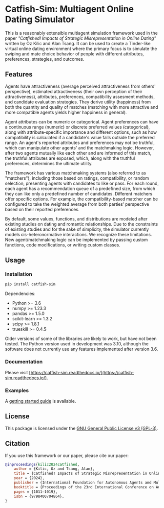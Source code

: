 # Catfish-Sim: Multiagent Online Dating Simulator

This is a reasonably extensible multiagent simulation framework used in the paper _"Catfished! Impacts of Strategic Misrepresentation in Online Dating"_ written by Oz Kilic and Alan Tsang. It can be used to create a Tinder-like virtual online dating environment where the primary focus is to simulate the swiping and mate choice behavior of people with different attributes, preferences, strategies, and outcomes.

## Features

Agents have attractiveness (average perceived attractiveness from others' perspective), estimated attractiveness (their own perception of their attractiveness), attributes, preferences, compatibility assesment methods, and candidate evaluation strategies. They derive utility (happiness) from both the quantity and quality of matches (matching with more attractive and more compatible agents yields higher happiness in general). 

Agent attributes can be numeric or categorical. Agent preferences can have a continuous range (numeric) or discrete preferred values (categorical), along with attribute-specific importance and different options, such as how compatibility is calculated if a candidate's value falls outside the preferred range. An agent's reported attributes and preferences may not be truthful, which can manipulate other agents' and the matchmaking logic. However, after two agents mutually like each other and are informed of this match, the truthful attributes are exposed, which, along with the truthful preferences, determines the ultimate utility.

The framework has various matchmaking systems (also referred to as "matchers"), including those based on ratings, compatibility, or random selection, presenting agents with candidates to like or pass. For each round, each agent has a recommendation queue of a predefined size, from which they can like only a predefined number of candidates. Different matchers offer specific options. For example, the compatibility-based matcher can be configured to take the weighted average from both parties' perspective based on their reported preferences.

By default, some values, functions, and distributions are modeled after existing studies on dating and romantic relationships. Due to the constraints of existing studies and for the sake of simplicity, the simulator currently models cis-heteronormative interactions. We recognize these limitations. New agent/matchmaking logic can be implemented by passing custom functions, code modifications, or writing custom classes.

## Usage

### Installation

```bash
pip install catfish-sim
```

Dependencies:
*   Python >= 3.6
*   numpy >= 1.23.3
*   pandas >= 1.5.0
*   scikit-learn >= 1.3.2
*   scipy >= 1.8.1
*   trueskill >= 0.4.5

Older versions of some of the libraries are likely to work, but have not been tested. The Python version used in development was 3.10, although the software does not currently use any features implemented after version 3.6.

### Documentation

Please visit [https://catfish-sim.readthedocs.io/](https://catfish-sim.readthedocs.io/).

### Examples

A [getting started guide](https://catfish-sim.readthedocs.io/en/latest/examples/getting_started.html) is available.

## License

This package is licensed under the [GNU General Public License v3 (GPL-3)](https://github.com/ozgunozankilic/catfish-sim/blob/main/LICENSE).

## Citation

If you use this framework or our paper, please cite our paper:

```bibtex
@inproceedings{kilic2024catfished,
	author = {Kilic, Oz and Tsang, Alan},
	title = {Catfished! Impacts of Strategic Misrepresentation in Online Dating},
	year = {2024},
	publisher = {International Foundation for Autonomous Agents and Multiagent Systems},
	booktitle = {Proceedings of the 23rd International Conference on Autonomous Agents and Multiagent Systems},
	pages = {1011–1019},
	isbn = {9798400704864},
}
```